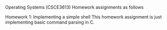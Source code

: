 Operating Systems (CSCE3613)
Homework assignments as follows

Homework 1: Implementing a simple shell
    This homework assignment is just implementing basic command parsing in C.